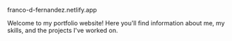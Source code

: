 franco-d-fernandez.netlify.app


Welcome to my portfolio website! Here you'll find information about me, my skills, and the projects I've worked on.
